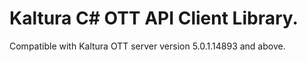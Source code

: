 # Kaltura C# OTT API Client Library.
Compatible with Kaltura OTT server version 5.0.1.14893 and above.
